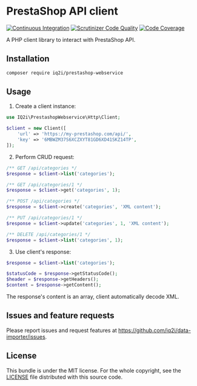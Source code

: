 # PrestaShop API client

[![Continuous Integration](https://github.com/IQ2i/prestashop-webservice/actions/workflows/continuous-integration.yml/badge.svg)](https://github.com/IQ2i/prestashop-webservice/actions/workflows/continuous-integration.yml)
[![Scrutinizer Code Quality](https://scrutinizer-ci.com/g/IQ2i/prestashop-webservice/badges/quality-score.png?b=main)](https://scrutinizer-ci.com/g/IQ2i/prestashop-webservice/?branch=main)
[![Code Coverage](https://scrutinizer-ci.com/g/IQ2i/prestashop-webservice/badges/coverage.png?b=main)](https://scrutinizer-ci.com/g/IQ2i/prestashop-webservice/?branch=main)

A PHP client library to interact with PrestaShop API.

## Installation

```bash
composer require iq2i/prestashop-webservice
```

## Usage

1. Create a client instance:

```php
use IQ2i\PrestashopWebservice\Http\Client;

$client = new Client([
    'url' => 'https://my-prestashop.com/api/',
    'key' => '6MBWZM37S6XCZXYT81GD6XD41SKZ14TP',
]);
```

2. Perform CRUD request:

```php
/** GET /api/categories */
$response = $client->list('categories');

/** GET /api/categories/1 */
$response = $client->get('categories', 1);

/** POST /api/categories */
$response = $client->create('categories', 'XML content');

/** PUT /api/categories/1 */
$response = $client->update('categories', 1, 'XML content');

/** DELETE /api/categories/1 */
$response = $client->list('categories', 1);
```

3. Use client's response:

```php
$response = $client->list('categories');

$statusCode = $response->getStatusCode();
$header = $response->getHeaders();
$content = $response->getContent();
```

The response's content is an array, client automatically decode XML.

## Issues and feature requests

Please report issues and request features at https://github.com/iq2i/data-importer/issues.

## License

This bundle is under the MIT license.
For the whole copyright, see the [LICENSE](LICENSE) file distributed with this source code.